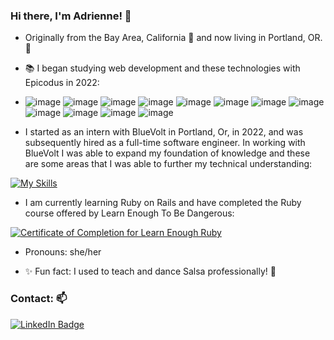 ### Hi there, I'm Adrienne! 👋
- Originally from the Bay Area, California 🌉 and now living in Portland, OR. 🌲

- 📚 I began studying web development and these technologies with Epicodus in 2022:
- ![image](https://user-images.githubusercontent.com/100542795/170895842-14e5ef45-91ab-490d-9538-137442dd0aaf.png) ![image](https://user-images.githubusercontent.com/100542795/170895873-4a069612-00b3-43a6-a348-a1b35e09d9bc.png) ![image](https://user-images.githubusercontent.com/100542795/170895941-5d47785e-c809-43f1-bfd2-6f1c5c1a4d52.png) ![image](https://user-images.githubusercontent.com/100542795/170895979-94cff32d-a262-4456-b853-bed1adc5734d.png) ![image](https://user-images.githubusercontent.com/100542795/170895986-ba7ec19a-77cc-4522-b6fc-ea06654e2b43.png) ![image](https://user-images.githubusercontent.com/100542795/170896015-54d1f546-4e3c-4c15-b552-694a061c2e06.png) ![image](https://user-images.githubusercontent.com/100542795/170896022-490ac7c6-cf57-404b-a2bc-208c66185650.png)
![image](https://user-images.githubusercontent.com/100542795/170896031-c6d055b5-4ff8-49de-b212-02959ef55c4f.png) ![image](https://user-images.githubusercontent.com/100542795/170896048-fe5e18e5-f85a-4b3e-ba47-ff8efbab874d.png) ![image](https://user-images.githubusercontent.com/100542795/170896053-584dc027-fd7d-4f76-b35b-498812551acf.png) ![image](https://user-images.githubusercontent.com/100542795/170896137-5f379b46-8f82-460f-8ab3-900fe963733e.png) ![image](https://user-images.githubusercontent.com/100542795/170896150-ff2d3c3a-6bba-4aaf-8336-3df49946cb2d.png) 

- I started as an intern with BlueVolt in Portland, Or, in 2022, and was subsequently hired as a full-time software engineer. In working with BlueVolt I was able to expand my foundation of knowledge and these are some areas that I was able to further my technical understanding: 

[![My Skills](https://skillicons.dev/icons?i=CS,dotnet,git,angular,kubernetes,linux,nginx,postman,visualstudio,vscode,mysql,azure,powershell)](https://skillicons.dev)

- I am currently learning Ruby on Rails and have completed the Ruby course offered by Learn Enough To Be Dangerous:

[![Certificate of Completion for Learn Enough Ruby](https://www.learnenough.com/certificates/Adrienne/ruby-tutorial.svg)](https://www.learnenough.com/certificates/Adrienne)

- Pronouns: she/her

- ✨ Fun fact: I used to teach and dance Salsa professionally! 💃 


### Contact: 📫 
<div id="badges">
  <a href="https://www.linkedin.com/in/adrienne-matosich-/">
    <img src="https://img.shields.io/badge/LinkedIn-blue?style=for-the-badge&logo=linkedin&logoColor=white" alt="LinkedIn Badge"/>
  </a>
